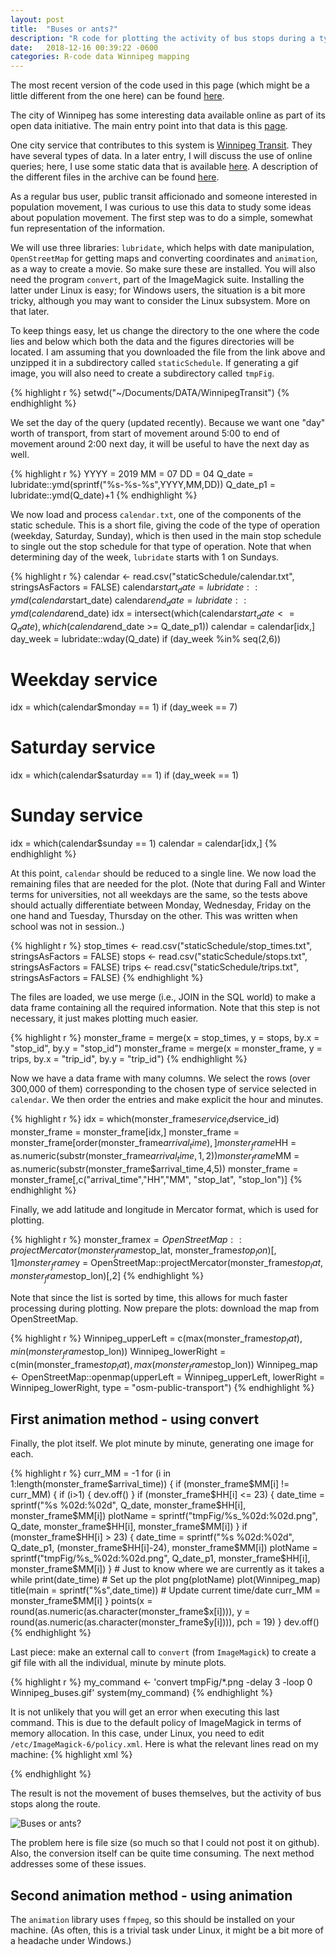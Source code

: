 ```yaml
---
layout: post
title:  "Buses or ants?"
description: "R code for plotting the activity of bus stops during a typical day in Winnipeg, using data downloaded from Winnipeg Transit. Shows how to make movies from the results using convert (ImageMagick) and animation (R library)."
date:   2018-12-16 00:39:22 -0600
categories: R-code data Winnipeg mapping
---
```

The most recent version of the code used in this page (which might be a little different from the one here) can be found [here](https://raw.githubusercontent.com/julien-arino/R-code/master/plotWpgStopSchedules_v1.R).


The city of Winnipeg has some interesting data available online as part of its open data initiative. The main entry point into that data is this [page](https://data.winnipeg.ca/ "Winnipeg Open Data portal").

One city service that contributes to this system is [Winnipeg Transit](https://winnipegtransit.com/en). They have several types of data. In a later entry, I will discuss the use of online queries; here, I use some static data that is available [here](http://gtfs.winnipegtransit.com/google_transit.zip). A description of the different files in the archive can be found [here](https://developers.google.com/transit/gtfs/reference/?csw=1).

As a regular bus user, public transit afficionado and someone interested in population movement, I was curious to use this data to study some ideas about population movement. The first step was to do a simple, somewhat fun representation of the information.

We will use three libraries: `lubridate`, which helps with date manipulation, `OpenStreetMap` for getting maps and converting coordinates and `animation`, as a way to create a movie. So make sure these are installed. You will also need the program `convert`, part of the ImageMagick suite. Installing the latter under Linux is easy; for Windows users, the situation is a bit more tricky, although you may want to consider the Linux subsystem. More on that later.

To keep things easy, let us change the directory to the one where the code lies and below which both the data and the figures directories will be located.
I am assuming that you downloaded the file from the link above and unzipped it in a subdirectory called `staticSchedule`. If generating a gif image, you will also need to create a subdirectory called `tmpFig`.

{% highlight r %}
setwd("~/Documents/DATA/WinnipegTransit")
{% endhighlight %}

We set the day of the query (updated recently). Because we want one "day" worth of transport, from start of movement
around 5:00 to end of movement around 2:00 next day, it will be useful to have the next day as well.

{% highlight r %}
YYYY = 2019
MM = 07
DD = 04
Q_date = lubridate::ymd(sprintf("%s-%s-%s",YYYY,MM,DD))
Q_date_p1 = lubridate::ymd(Q_date)+1
{% endhighlight %}

We now load and process `calendar.txt`, one of the components of the static schedule. This is a short file, giving the code of the type of operation (weekday, Saturday, Sunday), which is then used in the main stop schedule to single out the stop schedule for that type of operation. Note that when determining day of the week, `lubridate` starts with 1 on Sundays.

{% highlight r %}
calendar <- read.csv("staticSchedule/calendar.txt",
                     stringsAsFactors = FALSE)
calendar$start_date = lubridate::ymd(calendar$start_date)
calendar$end_date = lubridate::ymd(calendar$end_date)
idx = intersect(which(calendar$start_date <= Q_date),
                which(calendar$end_date >= Q_date_p1))
calendar = calendar[idx,]
day_week = lubridate::wday(Q_date)
if (day_week %in% seq(2,6))
  # Weekday service
  idx = which(calendar$monday == 1)
if (day_week == 7)
  # Saturday service
  idx = which(calendar$saturday == 1)
if (day_week == 1)
  # Sunday service
  idx = which(calendar$sunday == 1)
calendar = calendar[idx,]
{% endhighlight %}

At this point, `calendar` should be reduced to a single line. We now load the remaining files that are needed for the plot. (Note that during Fall and Winter terms for universities, not all weekdays are the same, so the tests above should actually differentiate between Monday, Wednesday, Friday on the one hand and Tuesday, Thursday on the other. This was written when school was not in session..)

{% highlight r %}
stop_times <- read.csv("staticSchedule/stop_times.txt",
                       stringsAsFactors = FALSE)
stops <- read.csv("staticSchedule/stops.txt",
                  stringsAsFactors = FALSE)
trips <- read.csv("staticSchedule/trips.txt",
                  stringsAsFactors = FALSE)
{% endhighlight %}

The files are loaded, we use merge (i.e., JOIN in the SQL world) to make a data frame containing all the required information. Note that this step is not necessary, it just makes plotting much easier.

{% highlight r %}
monster_frame = merge(x = stop_times,
                      y = stops,
                      by.x = "stop_id",
                      by.y = "stop_id")
monster_frame = merge(x = monster_frame,
                      y = trips,
                      by.x = "trip_id",
                      by.y = "trip_id")
{% endhighlight %}

Now we have a data frame with many columns. We select the rows (over 300,000 of them) corresponding to the chosen type of service selected in `calendar`. We then order the entries and make explicit the hour and minutes.

{% highlight r %}
idx = which(monster_frame$service_id %in% calendar$service_id)
monster_frame = monster_frame[idx,]
monster_frame = monster_frame[order(monster_frame$arrival_time),]
monster_frame$HH = as.numeric(substr(monster_frame$arrival_time,1,2))
monster_frame$MM = as.numeric(substr(monster_frame$arrival_time,4,5))
monster_frame = monster_frame[,c("arrival_time","HH","MM",
                                 "stop_lat",
                                 "stop_lon")]
{% endhighlight %}

Finally, we add latitude and longitude in Mercator format, which is used for plotting.

{% highlight r %}
monster_frame$x = OpenStreetMap::projectMercator(monster_frame$stop_lat,
                                                 monster_frame$stop_lon)[,1]
monster_frame$y = OpenStreetMap::projectMercator(monster_frame$stop_lat,
                                                 monster_frame$stop_lon)[,2]
{% endhighlight %}


Note that since the list is sorted by time, this allows for much faster processing during plotting. Now prepare the plots: download the map from OpenStreetMap.

{% highlight r %}
Winnipeg_upperLeft = c(max(monster_frame$stop_lat),
                       min(monster_frame$stop_lon))
Winnipeg_lowerRight = c(min(monster_frame$stop_lat),
                        max(monster_frame$stop_lon))
Winnipeg_map <- OpenStreetMap::openmap(upperLeft = Winnipeg_upperLeft,
                                       lowerRight = Winnipeg_lowerRight,
                                       type = "osm-public-transport")
{% endhighlight %}


## First animation method - using convert

Finally, the plot itself. We plot minute by minute, generating one image for each.

{% highlight r %}
curr_MM = -1
for (i in 1:length(monster_frame$arrival_time)) {
  if (monster_frame$MM[i] != curr_MM) {
    if (i>1) {
      dev.off()
    }
    if (monster_frame$HH[i] <= 23) {
      date_time = sprintf("%s %02d:%02d",
                          Q_date,
                          monster_frame$HH[i],
                          monster_frame$MM[i])
      plotName = sprintf("tmpFig/%s_%02d:%02d.png",
                         Q_date,
                         monster_frame$HH[i],
                         monster_frame$MM[i])
    }
    if (monster_frame$HH[i] > 23) {
      date_time = sprintf("%s %02d:%02d",
                          Q_date_p1,
                          (monster_frame$HH[i]-24),
                          monster_frame$MM[i])
      plotName = sprintf("tmpFig/%s_%02d:%02d.png",
                         Q_date_p1,
                         monster_frame$HH[i],
                         monster_frame$MM[i])
    }
    # Just to know where we are currently as it takes a while
    print(date_time)
    # Set up the plot
    png(plotName)
    plot(Winnipeg_map)
    title(main = sprintf("%s",date_time))
    # Update current time/date
    curr_MM = monster_frame$MM[i]
  }
  points(x = round(as.numeric(as.character(monster_frame$x[i]))),
         y = round(as.numeric(as.character(monster_frame$y[i]))),
         pch = 19)
}
dev.off()
{% endhighlight %}

Last piece: make an external call to `convert` (from `ImageMagick`) to
create a gif file with all the individual, minute by minute plots.

{% highlight r %}
my_command <- 'convert tmpFig/*.png -delay 3 -loop 0 Winnipeg_buses.gif'
system(my_command)
{% endhighlight %}

It is not unlikely that you will get an error when executing this last command. This is due to the default policy of ImageMagick in terms of memory allocation. In this case, under Linux, you need to edit `/etc/ImageMagick-6/policy.xml`. Here is what the relevant lines read on my machine:
{% highlight xml %}
<policymap>
  <!-- <policy domain="resource" name="temporary-path" value="/tmp"/> -->
  <policy domain="resource" name="memory" value="2GiB"/>
  <policy domain="resource" name="disk" value="2GiB"/>
</policymap>
{% endhighlight %}



The result is not the movement of buses themselves, but the activity of
bus stops along the route.

![Buses or ants?](https://server.math.umanitoba.ca/~jarino/images/Winnipeg_buses.gif "Buses moving around")

The problem here is file size (so much so that I could not post it on github). Also, the conversion itself can be quite time consuming. The next method addresses some of these issues.

## Second animation method - using animation

The `animation` library uses `ffmpeg`, so this should be installed on your machine. (As often, this is a trivial task under Linux, it might be a bit more of a headache under Windows.)
